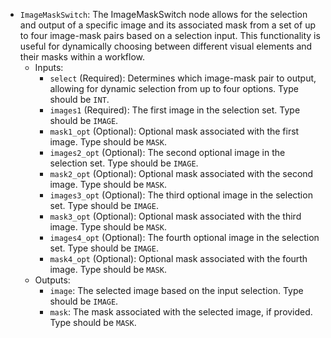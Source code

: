 - `ImageMaskSwitch`: The ImageMaskSwitch node allows for the selection and output of a specific image and its associated mask from a set of up to four image-mask pairs based on a selection input. This functionality is useful for dynamically choosing between different visual elements and their masks within a workflow.
    - Inputs:
        - `select` (Required): Determines which image-mask pair to output, allowing for dynamic selection from up to four options. Type should be `INT`.
        - `images1` (Required): The first image in the selection set. Type should be `IMAGE`.
        - `mask1_opt` (Optional): Optional mask associated with the first image. Type should be `MASK`.
        - `images2_opt` (Optional): The second optional image in the selection set. Type should be `IMAGE`.
        - `mask2_opt` (Optional): Optional mask associated with the second image. Type should be `MASK`.
        - `images3_opt` (Optional): The third optional image in the selection set. Type should be `IMAGE`.
        - `mask3_opt` (Optional): Optional mask associated with the third image. Type should be `MASK`.
        - `images4_opt` (Optional): The fourth optional image in the selection set. Type should be `IMAGE`.
        - `mask4_opt` (Optional): Optional mask associated with the fourth image. Type should be `MASK`.
    - Outputs:
        - `image`: The selected image based on the input selection. Type should be `IMAGE`.
        - `mask`: The mask associated with the selected image, if provided. Type should be `MASK`.

